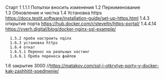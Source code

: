 Старт 1
      1.1.1 Попытки вносить изменения
      1.2 Переименование  
      1.3 Обновление и чистка
      1.4 Установка https https://docs.testit.software/installation-guide/set-up-https.html
        1.4.3 открытие порта https://hub.docker.com/r/steveltn/https-portal/
        1.4.4.14  https://vverh.digital/blog/docker-nginx-ssl-example/

      1.5.2 проба настроить nqinx
      1.6.3 установка https
      1.6.4 откат
      1.6.5.1 Перенос на реальных хостинг
      1.6.6.1 Проба переноса файлов 





1.6 закрытие 3000  //https://matakov.com/ssl-i-otkrytye-porty-v-docker-kak-zashhitit-soedinenie/




